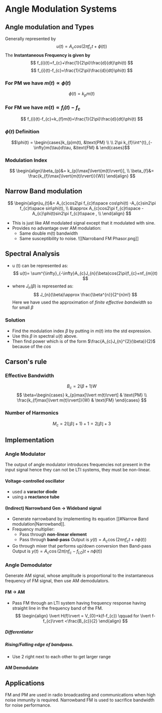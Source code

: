# Angle Modulation Systems

## Angle modulation and Types
Generally represented by
$$
u(t)=A_{c}{cos(2\pi}f_{c}t + \phi(t))
$$
The **Instantaneous Frequency is given by**
$$
f_{i}(t)=f_{c}+\frac{1}{2\pi}\frac{d}{dt}\phi(t)
$$
$$
f_{i}(t)-f_{c}=\frac{1}{2\pi}\frac{d}{dt}\phi(t)
$$
### For **PM** we have $m(t)\propto \phi(t)$ 
$$
\phi(t)=k_{p}m(t)
$$
### For **FM** we have $m(t)\propto f_{i}(t)-f_{c}$
$$
f_{i}(t)-f_{c}=k_{f}m(t)=\frac{1}{2\pi}\frac{d}{dt}\phi(t)
$$
### $\phi (t)$ Definition 
$$\phi(t) = \begin{cases}k_{p}m(t),          &\text{PM} \\
\\ 2\pi k_{f}\int^{t}_{-\infty}m(\tau)d\tau, &\text{FM} 
 & \end{cases}$$
### Modulation Index
$$
\begin{align}\beta_{p}&= k_{p}\max[\lvert{m(t)\rvert}], \\
\beta_{f}&= \frac{k_{f}\max[\lvert{m(t)\rvert}}{W}]
\end{align}
$$
## Narrow Band modulation
$$
\begin{align}u_{t}&= A_{c}cos2\pi f_{c}t\space cos\phi(t) -A_{c}sin2\pi f_{c}t\space sin\phi(t), \\
&\approx A_{c}cos2\pi f_{c}t\space -A_{c}\phi(t)sin2\pi f_{c}t\space , \\
\end{align}
$$
- This is just like AM modulated signal except that it modulated with sine.
- Provides no advantage over AM modulation:
	- Same double m(t) bandwidth
	- Same susceptibility to noise.
![[Narroband FM Phasor.png]]

## Spectral Analysis
- u (t) can be represented as:
$$
u(t)= \sum^{\infty}_{-\infty}A_{c}J_{n}(\beta)cos(2\pi(f_{c}+nf_{m})t)
$$
- where $J_{n}(\beta)$ is represented as:
$$
J_{n}(\beta)\approx \frac{\beta^{n}}{2^{n}n!}
$$
Here we have used the approximation of _finite effective bandwidth_ so for small $\beta$ 
### Solution
- Find the modulation index $\beta$ by putting in $m (t)$  into the std expression.
- Use this $\beta$ in spectral $u (t)$ above.
- Then find power which is of the form $\frac{A_{c}J_{n}^{2}(\beta)}{2}$ because of the $cos$ 

## Carson's rule
### Effective Bandwidth
$$
B_{c}=2(\beta+1)W
$$
$$
\beta=\begin{cases}
k_{p}max[\lvert m(t)\rvert] & \text{PM} \\ 
\frac{k_{f}max[\lvert m(t)\rvert]}{W} & \text{FM}
\end{cases}
$$
### Number of Harmonics
$$
M_{c}= 2(\lfloor\beta\rfloor+1)+1=2\lfloor\beta\rfloor+3
$$
## Implementation
### Angle Modulator
The output of angle modulator introduces frequencies not present in the input signal hence they can not be LTI systems, they must be non-linear.
#### Voltage-controlled oscillator
- used a **varactor diode**
- using a **reactance tube**
#### (Indirect) Narrowband Gen $\rightarrow$ Wideband signal
- Generate narrowband by implementing its equation [[#Narrow Band modulation|Narrowband]].
- Frequency multiplier:
	-  Pass through **non-linear element** 
	- Pass through **band-pass**
	Output is $y(t) = A_{c}\cos(2\pi n f_{c}t + n\phi(t))$ 
- Go through mixer that performs up/down conversion then Band-pass
	Output is $y(t) = A_{c}\cos(2\pi(n f_{c}-f_{LO})t + n\phi(t))$ 

### Angle Demodulator
Generate AM signal, whose amplitude is proportional to the instantaneous frequency of FM signal, then use AM demodulators.
#### FM $\rightarrow$ AM
- Pass FM through an LTI system having frequency response having straight line in the frequency band of the FM.
$$
\begin{align}
\lvert H(f)\rvert = V_{0}+k(f-f_{c}) \qquad for \lvert f-f_{c}\rvert <\frac{B_{c}}{2}
\end{align}
$$
##### Differentiator
##### Rising/Falling edge of bandpass.
- Use 2 right next to each other to get larger range

#### AM Demodulate



## Applications

FM and PM are used in radio broadcasting and communications when high noise immunity is required. Narrowband FM is used to sacrifice bandwidth for noise performance.